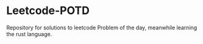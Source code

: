 # Leetcode-POTD
Repository for solutions to leetcode Problem of the day, meanwhile learning the rust language.
